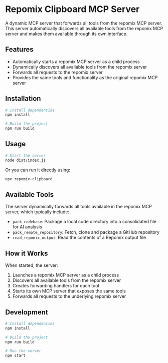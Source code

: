 # Repomix Clipboard MCP Server

A dynamic MCP server that forwards all tools from the repomix MCP server. This server automatically discovers all available tools from the repomix MCP server and makes them available through its own interface.

## Features

- Automatically starts a repomix MCP server as a child process
- Dynamically discovers all available tools from the repomix server
- Forwards all requests to the repomix server
- Provides the same tools and functionality as the original repomix MCP server

## Installation

```bash
# Install dependencies
npm install

# Build the project
npm run build
```

## Usage

```bash
# Start the server
node dist/index.js
```

Or you can run it directly using:

```bash
npx repomix-clipboard
```

## Available Tools

The server dynamically forwards all tools available in the repomix MCP server, which typically include:

- `pack_codebase`: Package a local code directory into a consolidated file for AI analysis
- `pack_remote_repository`: Fetch, clone and package a GitHub repository
- `read_repomix_output`: Read the contents of a Repomix output file

## How it Works

When started, the server:

1. Launches a repomix MCP server as a child process
2. Discovers all available tools from the repomix server
3. Creates forwarding handlers for each tool
4. Starts its own MCP server that exposes the same tools
5. Forwards all requests to the underlying repomix server

## Development

```bash
# Install dependencies
npm install

# Build the project
npm run build

# Run the server
npm start
```
